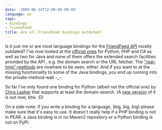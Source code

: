 ```yaml
---
date: '2009-06-14T12:00:00-00:00'
language: en
tags:
- bindings
- friendfeed
title: Are all FriendFeed bindings outdated?
---
```



Is it just me or are most language bindings for the [FriendFeed API][] mostly
outdated? I've now looked at the [official ones][] for Python, PHP and C# as
well as two for Java and none of them offers the extended search facilities
provided by the API , e.g. the domain search or the URL fetcher. The
["real-time"-methods][] are nowhere to be seen, either. And if you want to at
the missing functionality to some of the Java bindings, you end up running
into the private-method-wall -_-.

So far I've only found one binding for Python (albeit not the official one) by
[Chris Lasher][] that supports at least the domain-search. (A [new version][]
of it is out now, btw. :D) 

On a side-note: If you write a binding for a language, (big, big, big) please
make sure that it's easy to use. It doesn't really help if a PHP binding is
not in PEAR, a Java binding is in no Maven2 repository or a Python binding is
not on PyPI.

[chris lasher]: https://launchpad.net/friendfeed-pyapi
[official ones]: http://code.google.com/p/friendfeed-api/
[friendfeed api]: http://code.google.com/p/friendfeed-api/wiki/ApiDocumentation
["real-time"-methods]: http://code.google.com/p/friendfeed-api/wiki/ApiDocumentation#Real-time
[new version]: https://launchpad.net/friendfeed-pyapi/0.2/0.2.0
